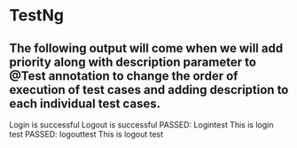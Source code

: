 # TestNg
## The following output will come when we will add priority along with description  parameter to @Test annotation to change the order of execution of test cases and adding description to each individual test cases.

Login is successful
Logout is successful
PASSED: Logintest
        This is login test
PASSED: logouttest
        This is logout test
